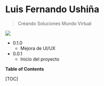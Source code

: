 # Luis Fernando Ushiña
> Creando Soluciones Mundo Virtual

![](https://scontent.fuio10-1.fna.fbcdn.net/v/t1.15752-9/107931679_480014052848494_3897971392871688069_n.png?_nc_cat=100&_nc_sid=b96e70&_nc_eui2=AeGRyClej0Wys1m8QbVU98geMxcZjnyhKgQzFxmOfKEqBHciier-oaBv39ushf9sQdFibnIq_eZHgK5OqjxF1Qwd&_nc_ohc=22DoF5QfUV0AX8tkj9q&_nc_ht=scontent.fuio10-1.fna&oh=4bed9b8098d2ca9ca301fc0c044ef60b&oe=5F325CF2 )

* 0.1.0
    * Mejora de UI/UX
* 0.0.1
    * Inicio del proyecto


**Table of Contents**

[TOC]
